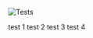 ![Tests](https://github.com/ashutoshShyftabs/test/actions/workflows/tests.yml/badge.svg)

test 1 
test 2 
test 3 
test 4 
